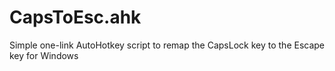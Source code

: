 # CapsToEsc.ahk
Simple one-link AutoHotkey script to remap the CapsLock key to the Escape key for Windows
